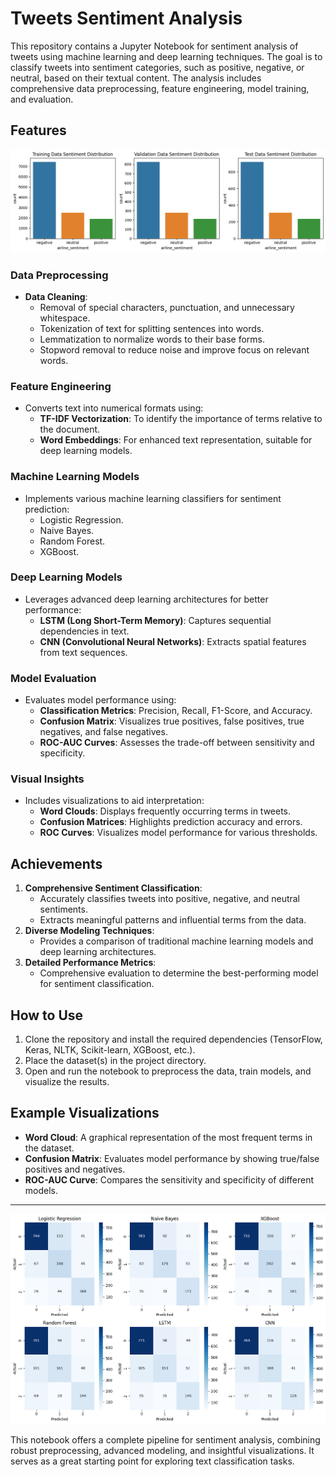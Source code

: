 # Tweets Sentiment Analysis

This repository contains a Jupyter Notebook for sentiment analysis of tweets using machine learning and deep learning techniques. The goal is to classify tweets into sentiment categories, such as positive, negative, or neutral, based on their textual content. The analysis includes comprehensive data preprocessing, feature engineering, model training, and evaluation.

## Features
![Features](Sentiment_Distribution.png)

### Data Preprocessing
- **Data Cleaning**:
  - Removal of special characters, punctuation, and unnecessary whitespace.
  - Tokenization of text for splitting sentences into words.
  - Lemmatization to normalize words to their base forms.
  - Stopword removal to reduce noise and improve focus on relevant words.

### Feature Engineering
- Converts text into numerical formats using:
  - **TF-IDF Vectorization**: To identify the importance of terms relative to the document.
  - **Word Embeddings**: For enhanced text representation, suitable for deep learning models.

### Machine Learning Models
- Implements various machine learning classifiers for sentiment prediction:
  - Logistic Regression.
  - Naive Bayes.
  - Random Forest.
  - XGBoost.

### Deep Learning Models
- Leverages advanced deep learning architectures for better performance:
  - **LSTM (Long Short-Term Memory)**: Captures sequential dependencies in text.
  - **CNN (Convolutional Neural Networks)**: Extracts spatial features from text sequences.

### Model Evaluation
- Evaluates model performance using:
  - **Classification Metrics**: Precision, Recall, F1-Score, and Accuracy.
  - **Confusion Matrix**: Visualizes true positives, false positives, true negatives, and false negatives.
  - **ROC-AUC Curves**: Assesses the trade-off between sensitivity and specificity.

### Visual Insights
- Includes visualizations to aid interpretation:
  - **Word Clouds**: Displays frequently occurring terms in tweets.
  - **Confusion Matrices**: Highlights prediction accuracy and errors.
  - **ROC Curves**: Visualizes model performance for various thresholds.

## Achievements
1. **Comprehensive Sentiment Classification**:
   - Accurately classifies tweets into positive, negative, and neutral sentiments.
   - Extracts meaningful patterns and influential terms from the data.
2. **Diverse Modeling Techniques**:
   - Provides a comparison of traditional machine learning models and deep learning architectures.
3. **Detailed Performance Metrics**:
   - Comprehensive evaluation to determine the best-performing model for sentiment classification.

## How to Use
1. Clone the repository and install the required dependencies (TensorFlow, Keras, NLTK, Scikit-learn, XGBoost, etc.).
2. Place the dataset(s) in the project directory.
3. Open and run the notebook to preprocess the data, train models, and visualize the results.

## Example Visualizations
- **Word Cloud**: A graphical representation of the most frequent terms in the dataset.
- **Confusion Matrix**: Evaluates model performance by showing true/false positives and negatives.
- **ROC-AUC Curve**: Compares the sensitivity and specificity of different models.

---

![Example Visualizations](Conf_matrix.png)

This notebook offers a complete pipeline for sentiment analysis, combining robust preprocessing, advanced modeling, and insightful visualizations. It serves as a great starting point for exploring text classification tasks.
